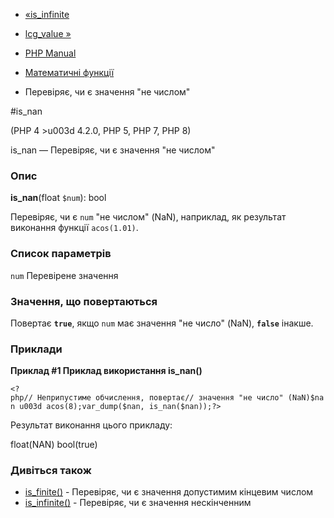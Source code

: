 - [«is_infinite](function.is-infinite.md)
- [lcg_value »](function.lcg-value.md)

- [PHP Manual](index.md)
- [Математичні функції](ref.math.md)
- Перевіряє, чи є значення "не числом"

#is_nan

(PHP 4 \>u003d 4.2.0, PHP 5, PHP 7, PHP 8)

is_nan — Перевіряє, чи є значення "не числом"

### Опис

**is_nan**(float `$num`): bool

Перевіряє, чи є `num` "не числом" (NaN), наприклад, як результат
виконання функції `acos(1.01)`.

### Список параметрів

`num`
Перевірене значення

### Значення, що повертаються

Повертає **`true`**, якщо `num` має значення "не число" (NaN),
**`false`** інакше.

### Приклади

**Приклад #1 Приклад використання **is_nan()****

`<?php// Неприпустиме обчислення, повертає// значення "не число" (NaN)$nan u003d acos(8);var_dump($nan, is_nan($nan));?> `

Результат виконання цього прикладу:

float(NAN)
bool(true)

### Дивіться також

- [is_finite()](function.is-finite.md) - Перевіряє, чи є
значення допустимим кінцевим числом
- [is_infinite()](function.is-infinite.md) - Перевіряє, чи є
значення нескінченним
